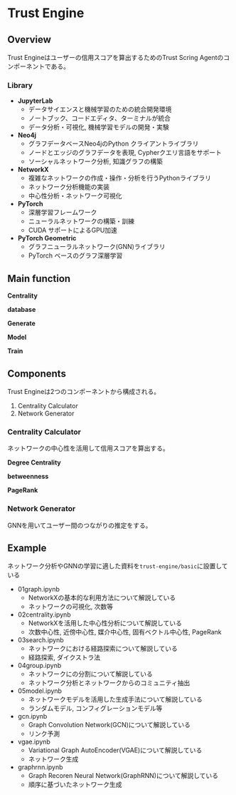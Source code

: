 # Trust Engine

## Overview
Trust Engineはユーザーの信用スコアを算出するためのTrust Scring Agentのコンポーネントである。

### Library
- **JupyterLab**
    - データサイエンスと機械学習のための統合開発環境
    - ノートブック、コードエディタ、ターミナルが統合
    - データ分析・可視化, 機械学習モデルの開発・実験
- **Neo4j**
    - グラフデータベースNeo4jのPython クライアントライブラリ
    - ノードとエッジのグラフデータを表現, Cypherクエリ言語をサポート
    - ソーシャルネットワーク分析, 知識グラフの構築
- **NetworkX**
    - 複雑なネットワークの作成・操作・分析を行うPythonライブラリ
    - ネットワーク分析機能の実装
    - 中心性分析・ネットワーク可視化
- **PyTorch**
    - 深層学習フレームワーク
    - ニューラルネットワークの構築・訓練
    - CUDA サポートによるGPU加速
- **PyTorch Geometric**
    - グラフニューラルネットワーク(GNN)ライブラリ
    - PyTorch ベースのグラフ深層学習

## Main function

**Centrality**

**database**

**Generate**

**Model**

**Train**

## Components
Trust Engineは2つのコンポーネントから構成される。

1. Centrality Calculator
2. Network Generator

### Centrality Calculator
ネットワークの中心性を活用して信用スコアを算出する。

**Degree Centrality**

**betweenness**

**PageRank**

### Network Generator
GNNを用いてユーザー間のつながりの推定をする。


## Example
ネットワーク分析やGNNの学習に適した資料を`trust-engine/basic`に設置している

- 01graph.ipynb
    - NetworkXの基本的な利用方法について解説している
    - ネットワークの可視化, 次数等
- 02centrality.ipynb
    - NetworkXを活用した中心性分析について解説している
    - 次数中心性, 近傍中心性, 媒介中心性, 固有ベクトル中心性, PageRank
- 03search.ipynb
    - ネットワークにおける経路探索について解説している
    - 経路探索, ダイクストラ法
- 04group.ipynb
    - ネットワークにの分割について解説している
    - ネットワーク分析とネットワークからのコミュニティ抽出
- 05model.ipynb
    - ネットワークモデルを活用した生成手法について解説している
    - ランダムモデル, コンフィグレーションモデル等 
- gcn.ipynb
    - Graph Convolution Network(GCN)について解説している
    - リンク予測
- vgae.ipynb
    - Variational Graph AutoEncoder(VGAE)について解説している
    - ネットワーク生成
- graphrnn.ipynb
    - Graph Recoren Neural Network(GraphRNN)について解説している
    - 順序に基づいたネットワーク生成
